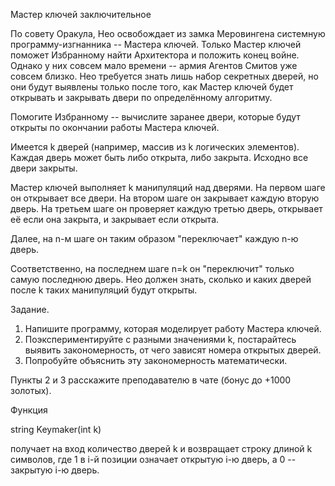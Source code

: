 
Мастер ключей
заключительное

По совету Оракула, Нео освобождает из замка Меровингена системную программу-изгнанника -- Мастера ключей. Только Мастер ключей поможет Избранному найти Архитектора и положить конец войне.
Однако у них совсем мало времени -- армия Агентов Смитов уже совсем близко. Нео требуется знать лишь набор секретных дверей, но они будут выявлены только после того, как Мастер ключей будет открывать и закрывать двери по определённому алгоритму.

Помогите Избранному -- вычислите заранее двери, которые будут открыты по окончании работы Мастера ключей.

Имеется k дверей (например, массив из k логических элементов). Каждая дверь может быть либо открыта, либо закрыта. Исходно все двери закрыты.

Мастер ключей выполняет k манипуляций над дверями. На первом шаге он открывает все двери. На втором шаге он закрывает каждую вторую дверь. На третьем шаге он проверяет каждую третью дверь, открывает её если она закрыта, и закрывает если открыта.

Далее, на n-м шаге он таким образом "переключает" каждую n-ю дверь.

Соответственно, на последнем шаге n=k он "переключит" только самую последнюю дверь. Нео должен знать, сколько и каких дверей после k таких манипуляций будут открыты.

Задание.
1. Напишите программу, которая моделирует работу Мастера ключей.
2. Поэкспериментируйте с разными значениями k, постарайтесь выявить закономерность, от чего зависят номера открытых дверей.
3. Попробуйте объяснить эту закономерность математически.

Пункты 2 и 3 расскажите преподавателю в чате (бонус до +1000 золотых).

Функция

string Keymaker(int k)

получает на вход количество дверей k и возвращает строку длиной k символов, где 1 в i-й позиции означает открытую i-ю дверь, а 0 -- закрытую i-ю дверь. 
